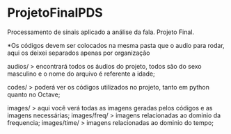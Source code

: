 # ProjetoFinalPDS
Processamento de sinais aplicado a análise da fala. Projeto Final.

*Os códigos devem ser colocados na mesma pasta que o audio para rodar, aqui os deixei separados apenas por organização

audios/ > encontrará todos os áudios do projeto, todos são do sexo masculino e o nome do arquivo é referente a idade;

codes/ > poderá ver os códigos utilizados no projeto, tanto em python quanto no Octave;

images/ > aqui você verá todas as imagens geradas pelos códigos e as imagens necessárias;
      images/freq/ > imagens relacionadas ao dominio da frequencia;
      images/time/ > imagens relacionadas ao dominio do tempo;
